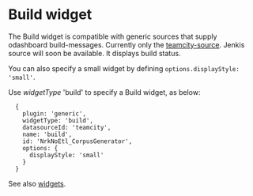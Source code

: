 # Build widget

The Build widget is compatible with generic sources that supply odashboard build-messages. Currently only the [teamcity-source](../../sources/teamcity). Jenkis source will soon be available. It displays build status.

You can also specify a small widget by defining `options.displayStyle: 'small'`.

Use *widgetType* 'build' to specify a Build widget, as below:

```
  {
    plugin: 'generic',
    widgetType: 'build',
    datasourceId: 'teamcity',
    name: 'build',
    id: 'NrkNoEtl_CorpusGenerator',
    options: {
      displayStyle: 'small'
    }
  }
```

See also [widgets](../).
